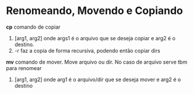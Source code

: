 # Renomeando, Movendo e Copiando

**cp** comando de copiar
 1. [arg1, arg2] onde args1 é o arquivo que se deseja copiar e arg2 é o destino.  
 2. -r faz a copia de forma recursiva, podendo então copiar dirs

 
**mv** comando de mover. Move arquivo ou dir. No caso de arquivo serve tbm para renomear
 1. [arg1, arg2] onde arg1 é o arquivo/dir que se deseja mover e arg2 é o destino
